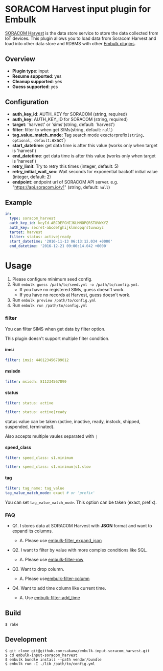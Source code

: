 # SORACOM Harvest input plugin for Embulk

[SORACOM Harvest](https://soracom.jp/services/harvest/) is the data store service to store the data collected from IoT devices.
This plugin allows you to load data from Soracom Harvest and load into other data store and RDBMS with other [Embulk plugins](http://www.embulk.org/plugins/).

## Overview

* **Plugin type**: input
* **Resume supported**: yes
* **Cleanup supported**: yes
* **Guess supported**: yes

## Configuration

- **auth_key_id**: AUTH_KEY for SORACOM (string, required)
- **auth_key**: AUTH_KEY_ID for SORACOM (string, required)
- **target**: 'harvest' or 'sims'(string, default: 'harvest')
- **filter**: filter to when get SIMs(string, default: `null`)
- **tag_value_match_mode**: Tag search mode exact` or `prefix` (string, optional, default: `exact`)
- **start_datetime**: get data time is after this value (works only when target is 'harvest')
- **end_datetime**: get data time is after this value (works only when target is 'harvest')
- **retry_limit**: Try to retry this times (integer, default: 5)
- **retry_initial_wait_sec**: Wait seconds for exponential backoff initial value (integer, default: 2)
- **endpoint**: endpoint url of SORACOM API server. e.g. "https://api.soracom.io/v1" (string, default: `null`)

## Example

```yaml
in:
  type: soracom_harvest
  auth_key_id: keyId-ABCDEFGHIJKLMNOPQRSTUVWXYZ
  auth_key: secret-abcdefghijklmnopqrstuvwxyz
  tartet: harvest
  filter: status: active|ready
  start_datetime: '2016-11-13 06:13:12.034 +0000'
  end_datetime: '2016-12-21 09:00:14.042 +0000'
```

# Usage

1. Please configure minimum seed config.
2. Run `embulk guess /path/to/seed.yml -o /path/to/config.yml`.
    * If you have no registered SIMs, guess doesn't work.
    * If you have no records at Harvest, guess doesn't work.
3. Run `embulk preview /path/to/config.yml`
4. Run `embulk run /path/to/config.yml`

### filter

You can filter SIMS when get data by filter option.

This plugin doesn't support multiple filter condition.

#### imsi

```yaml
filter: imsi: 440123456789012
```

#### msisdn

```yaml
filter: msisdn: 811234567890
```

#### status

```yaml
filter: status: active
```

```yaml
filter: status: active|ready
```

status value can be taken (active, inactive, ready, instock, shipped, suspended, terminated).

Also accepts multiple vaules separated with `|`

#### speed_class

```yaml
filter: speed_class: s1.minimum
```

```yaml
filter: speed_class: s1.minimum|s1.slow
```

#### tag

```yaml
filter: tag_name: tag_value
tag_value_match_mode: exact # or 'prefix'
```

You can set `tag_value_match_mode`. This option can be taken (exact, prefix).


### FAQ

* Q1. I stores data at SORACOM Harvest with **JSON** format and want to expand its columns.

  * A. Please use [embulk-filter_expand_json](https://github.com/civitaspo/embulk-filter-expand_json)

* Q2. I want to filter by value with more complex conditions like SQL.

  * A. Please use [embulk-filter-row](https://github.com/sonots/embulk-filter-row)

* Q3. Want to drop column.

  * A. Please use[embulk-filter-column](https://github.com/sonots/embulk-filter-column)

* Q4. Want to add time column like current time.

  * A. Use [embulk-filter-add_time](https://github.com/treasure-data/embulk-filter-add_time)


## Build

```
$ rake
```

## Development

```
$ git clone git@github.com:sakama/embulk-input-soracom_harvest.git
$ cd embulk-input-soracom_harvest
$ embulk bundle install --path vendor/bundle
$ embulk run -I ./lib /path/to/config.yml
```
